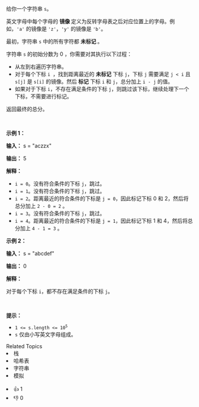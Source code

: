 <p>给你一个字符串 <code>s</code>。</p>

<p>英文字母中每个字母的&nbsp;<strong>镜像&nbsp;</strong>定义为反转字母表之后对应位置上的字母。例如，<code>'a'</code> 的镜像是 <code>'z'</code>，<code>'y'</code> 的镜像是 <code>'b'</code>。</p>

<p>最初，字符串 <code>s</code> 中的所有字符都&nbsp;<strong>未标记&nbsp;</strong>。</p>

<p>字符串 <code>s</code>&nbsp;的初始分数为 0 ，你需要对其执行以下过程：</p>

<ul> 
 <li>从左到右遍历字符串。</li> 
 <li>对于每个下标&nbsp;<code>i&nbsp;</code>，找到距离最近的&nbsp;<strong>未标记</strong> 下标&nbsp;<code>j</code>，下标 <code>j</code> 需要满足&nbsp;<code>j &lt; i</code> 且 <code>s[j]</code> 是 <code>s[i]</code> 的镜像。然后&nbsp;<strong>标记</strong> 下标&nbsp;<code>i</code> 和 <code>j</code>，总分加上&nbsp;<code>i - j</code>&nbsp;的值。</li> 
 <li>如果对于下标&nbsp;<code>i</code>，不存在满足条件的下标&nbsp;<code>j</code>，则跳过该下标，继续处理下一个下标，不需要进行标记。</li> 
</ul>

<p>返回最终的总分。</p>

<p>&nbsp;</p>

<p><strong class="example">示例 1：</strong></p>

<div class="example-block"> 
 <p><strong>输入：</strong> <span class="example-io">s = "aczzx"</span></p> 
</div>

<p><strong>输出：</strong> <span class="example-io">5</span></p>

<p><strong>解释：</strong></p>

<ul> 
 <li><code>i = 0</code>。没有符合条件的下标&nbsp;<code>j</code>，跳过。</li> 
 <li><code>i = 1</code>。没有符合条件的下标&nbsp;<code>j</code>，跳过。</li> 
 <li><code>i = 2</code>。距离最近的符合条件的下标是 <code>j = 0</code>，因此标记下标&nbsp;0 和 2，然后将总分加上&nbsp;<code>2 - 0 = 2</code>&nbsp;。</li> 
 <li><code>i = 3</code>。没有符合条件的下标&nbsp;<code>j</code>，跳过。</li> 
 <li><code>i = 4</code>。距离最近的符合条件的下标是 <code>j = 1</code>，因此标记下标&nbsp;1 和 4，然后将总分加上&nbsp;<code>4 - 1 = 3</code>&nbsp;。</li> 
</ul>

<p><strong class="example">示例 2：</strong></p>

<div class="example-block"> 
 <p><strong>输入：</strong> <span class="example-io">s = "abcdef"</span></p> 
</div>

<p><strong>输出：</strong> <span class="example-io">0</span></p>

<p><strong>解释：</strong></p>

<p>对于每个下标&nbsp;<code>i</code>，都不存在满足条件的下标&nbsp;<code>j</code>。</p>

<p>&nbsp;</p>

<p><strong>提示：</strong></p>

<ul> 
 <li><code>1 &lt;= s.length &lt;= 10<sup>5</sup></code></li> 
 <li><code>s</code> 仅由小写英文字母组成。</li> 
</ul>

<div><div>Related Topics</div><div><li>栈</li><li>哈希表</li><li>字符串</li><li>模拟</li></div></div><br><div><li>👍 1</li><li>👎 0</li></div>